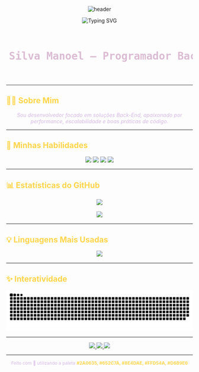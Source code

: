 
<!-- Header animado -->
<p align="center">
  <img src="https://capsule-render.vercel.app/api?type=soft&color=2A0635&height=180&section=header&text=Lucas%20Silva%20Manoel&fontSize=70&fontColor=FFD54A&fontAlignY=35&animation=scaleIn" alt="header" />
</p>

<!-- Texto animado digitando -->
<p align="center">
  <img src="https://readme-typing-svg.herokuapp.com?font=Source+Code+Pro&weight=600&size=22&pause=1000&color=FFD54A&center=true&vCenter=true&width=600&lines=Programador+Back-End;Apaixonado+por+tecnologia+e+inovação;Bem-vindo+ao+meu+perfil!🚀" alt="Typing SVG" />
</p>

</p>

<!-- Texto animado digitando -->

</p>
<!-- Banner animado -->
<h1 align="center">
  <svg width="100%" height="100">
    <text x="50%" y="50%" dominant-baseline="middle" text-anchor="middle"
      font-family="monospace" font-size="28" fill="#FFD54A">
      <animate attributeName="fill" values="#FFD54A;#D6B9E6;#FFD54A" dur="3s" repeatCount="indefinite"/>
      Lucas Silva Manoel — Programador Back-End
    </text>
  </svg>
</h1>

---

<!-- Sobre Mim -->
## <span style="color:#FFD54A">👨‍💻 Sobre Mim</span>

<p align="center">
  <em style="color:#d6b9e6">Sou desenvolvedor focado em soluções Back-End, apaixonado por performance, escalabilidade e boas práticas de código.</em>
</p>

---


<!-- Habilidades com destaque -->
## <span style="color:#FFD54A">🚀 Minhas Habilidades</span>

<div align="center">
  <img src="https://img.shields.io/badge/Node.js-2A0635?style=for-the-badge&logo=node.js&logoColor=FFD54A" />
  <img src="https://img.shields.io/badge/JavaScript-652C7A?style=for-the-badge&logo=javascript&logoColor=FFD54A" />
  <img src="https://img.shields.io/badge/PostgreSQL-8E4DAE?style=for-the-badge&logo=postgresql&logoColor=FFD54A" />
  <img src="https://img.shields.io/badge/Docker-D6B9E6?style=for-the-badge&logo=docker&logoColor=2A0635" />
</div>

---

<!-- Gráfico animado de commits -->
## <span style="color:#FFD54A">📊 Estatísticas do GitHub</span>

<p align="center">
  <img src="https://github-readme-stats.vercel.app/api?username=SeuUser&show_icons=true&theme=tokyonight&title_color=FFD54A&icon_color=FFD54A&text_color=D6B9E6&bg_color=2A0635" />
</p>

<p align="center">
  <img src="https://github-readme-streak-stats.herokuapp.com?user=SeuUser&theme=tokyonight&ring=FFD54A&fire=FFD54A&currStreakLabel=D6B9E6" />
</p>

---

<!-- Gráfico de linguagens -->
## <span style="color:#FFD54A">💡 Linguagens Mais Usadas</span>

<p align="center">
  <img src="https://github-readme-stats.vercel.app/api/top-langs/?username=SeuUser&layout=compact&title_color=FFD54A&text_color=D6B9E6&bg_color=2A0635" />
</p>

---

<!-- Animação interativa com SVG -->
## <span style="color:#FFD54A">✨ Interatividade</span>

<p align="center">
  <img src="https://raw.githubusercontent.com/Platane/snk/output/github-contribution-grid-snake.svg" alt="Snake animation" />
</p>

---

<!-- Botões -->
<p align="center">
  <a href="https://github.com/SeuUser?tab=repositories">
    <img src="https://img.shields.io/badge/-Ver%20Meus%20Projetos-FFD54A?style=for-the-badge&logo=github&logoColor=2A0635" />
  </a>
  <a href="https://www.linkedin.com/in/seu-linkedin/">
    <img src="https://img.shields.io/badge/-LinkedIn-8E4DAE?style=for-the-badge&logo=linkedin&logoColor=FFD54A" />
  </a>
  <a href="mailto:seuemail@gmail.com">
    <img src="https://img.shields.io/badge/-Contato-652C7A?style=for-the-badge&logo=gmail&logoColor=FFD54A" />
  </a>
</p>

---

<!-- Rodapé -->
<p align="center" style="color:#d6b9e6; font-size:12px;">
  Feito com 💜 utilizando a paleta <strong style="color:#FFD54A">#2A0635, #652C7A, #8E4DAE, #FFD54A, #D6B9E6</strong>
</p>
